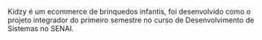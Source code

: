 Kidzy é um ecommerce de brinquedos infantis, foi desenvolvido como o projeto integrador do primeiro semestre no curso de Desenvolvimento de Sistemas no SENAI.
